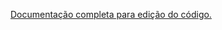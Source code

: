 [Documentação completa para edição do código.](./docs/Documentação%20para%20Edição%20do%20Código%20da.pdf)


